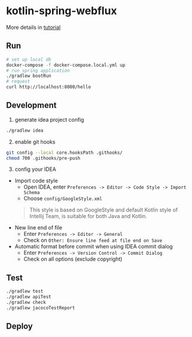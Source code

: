 # kotlin-spring-webflux

More details in [tutorial](./README-TUTORIAL.md)

## Run
```bash
# set up local db
docker-compose -f docker-compose.local.yml up
# run spring application
./gradlew bootRun
# request
curl http://localhost:8080/hello
```

## Development
1. generate idea project config
```bash
./gradlew idea
```

2. enable git hooks
```bash
git config --local core.hooksPath .githooks/ 
chmod 700 .githooks/pre-push
```

3. config your IDEA
- Import code style
    - Open IDEA, enter `Preferences -> Editor -> Code Style -> Import Schema`
    - Choose `config/GoogleStyle.xml`
    > This style is based on GoogleStyle and default Kotlin style of Intellij Team, is suitable for both Java and Kotlin.
- New line end of file
    - Enter `Preferences -> Editor -> General`
    - Check on `Other: Ensure line feed at file end on Save`
- Automatic format before commit when using IDEA commit dialog
    - Enter `Preferences -> Version Control -> Commit Dialog`
    - Check on all options (exclude copyright)

## Test
```bash
./gradlew test
./gradlew apiTest
./gradlew check
./gradlew jacocoTestReport
```

## Deploy
